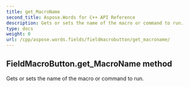 ```yaml
---
title: get_MacroName
second_title: Aspose.Words for C++ API Reference
description: Gets or sets the name of the macro or command to run. 
type: docs
weight: 0
url: /cpp/aspose.words.fields/fieldmacrobutton/get_macroname/
---
```

## FieldMacroButton.get_MacroName method


Gets or sets the name of the macro or command to run. 

